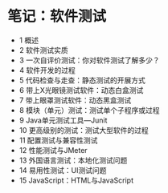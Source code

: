 # 笔记：软件测试
- 1 概述
- 2 软件测试实质
- 3 一次自评价测试：你对软件测试了解多少？
- 4 软件开发的过程
- 5 代码检查与走查：静态测试的开展方式
- 6 带上X光眼镜测试软件：动态白盒测试
- 7 带上眼罩测试软件：动态黑盒测试
- 8 模块（单元）测试：测试单个子程序或过程
- 9 Java单元测试工具—Junit
- 10 更高级别的测试：测试大型软件的过程
- 11 配置测试与兼容性测试
- 12 性能测试与JMeter
- 13 外国语言测试：本地化测试问题
- 14 易用性测试：UI测试问题
- 15 JavaScript：HTML与JavaScript
